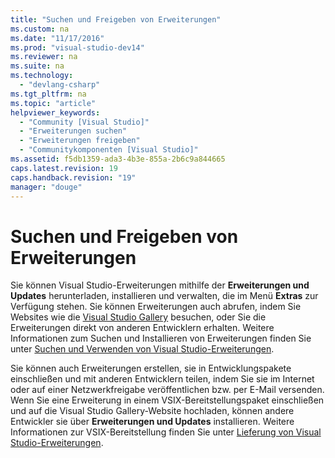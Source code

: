 ```yaml
---
title: "Suchen und Freigeben von Erweiterungen"
ms.custom: na
ms.date: "11/17/2016"
ms.prod: "visual-studio-dev14"
ms.reviewer: na
ms.suite: na
ms.technology: 
  - "devlang-csharp"
ms.tgt_pltfrm: na
ms.topic: "article"
helpviewer_keywords: 
  - "Community [Visual Studio]"
  - "Erweiterungen suchen"
  - "Erweiterungen freigeben"
  - "Communitykomponenten [Visual Studio]"
ms.assetid: f5db1359-ada3-4b3e-855a-2b6c9a844665
caps.latest.revision: 19
caps.handback.revision: "19"
manager: "douge"
---
```

# Suchen und Freigeben von Erweiterungen
Sie können Visual Studio\-Erweiterungen mithilfe der **Erweiterungen und Updates** herunterladen, installieren und verwalten, die im Menü **Extras** zur Verfügung stehen. Sie können Erweiterungen auch abrufen, indem Sie Websites wie die [Visual Studio Gallery](http://go.microsoft.com/fwlink/?LinkID=123847) besuchen, oder Sie die Erweiterungen direkt von anderen Entwicklern erhalten. Weitere Informationen zum Suchen und Installieren von Erweiterungen finden Sie unter [Suchen und Verwenden von Visual Studio\-Erweiterungen](../Topic/Finding%20and%20Using%20Visual%20Studio%20Extensions.md).  
  
 Sie können auch Erweiterungen erstellen, sie in Entwicklungspakete einschließen und mit anderen Entwicklern teilen, indem Sie sie im Internet oder auf einer Netzwerkfreigabe veröffentlichen bzw. per E\-Mail versenden. Wenn Sie eine Erweiterung in einem VSIX\-Bereitstellungspaket einschließen und auf die Visual Studio Gallery\-Website hochladen, können andere Entwickler sie über **Erweiterungen und Updates** installieren. Weitere Informationen zur VSIX\-Bereitstellung finden Sie unter [Lieferung von Visual Studio\-Erweiterungen](../Topic/Shipping%20Visual%20Studio%20Extensions.md).